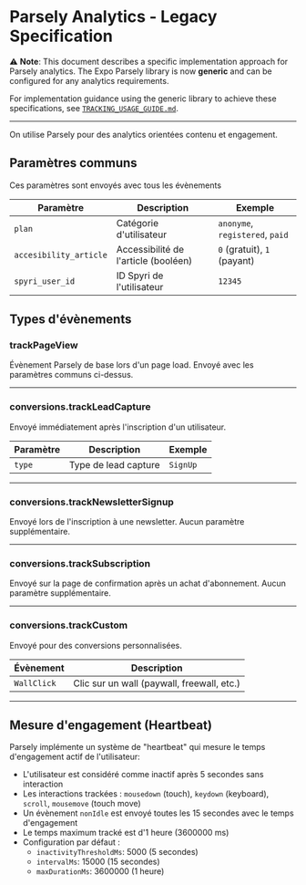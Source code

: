 # Parsely Analytics - Legacy Specification

⚠️ **Note**: This document describes a specific implementation approach for Parsely analytics.
The Expo Parsely library is now **generic** and can be configured for any analytics requirements.

For implementation guidance using the generic library to achieve these specifications, see [`TRACKING_USAGE_GUIDE.md`](./TRACKING_USAGE_GUIDE.md).

---

On utilise Parsely pour des analytics orientées contenu et engagement.

## Paramètres communs

Ces paramètres sont envoyés avec tous les évènements

| Paramètre              | Description                          | Exemple                         |
| ---------------------- | ------------------------------------ | ------------------------------- |
| `plan`                 | Catégorie d'utilisateur              | `anonyme`, `registered`, `paid` |
| `accesibility_article` | Accessibilité de l'article (booléen) | `0` (gratuit), `1` (payant)     |
| `spyri_user_id`        | ID Spyri de l'utilisateur            | `12345`                         |

## Types d'évènements

### trackPageView

Évènement Parsely de base lors d'un page load. Envoyé avec les paramètres communs ci-dessus.

---

### conversions.trackLeadCapture

Envoyé immédiatement après l'inscription d'un utilisateur.

| Paramètre | Description          | Exemple  |
| --------- | -------------------- | -------- |
| `type`    | Type de lead capture | `SignUp` |

---

### conversions.trackNewsletterSignup

Envoyé lors de l'inscription à une newsletter.
Aucun paramètre supplémentaire.

---

### conversions.trackSubscription

Envoyé sur la page de confirmation après un achat d'abonnement.
Aucun paramètre supplémentaire.

---

### conversions.trackCustom

Envoyé pour des conversions personnalisées.

| Évènement   | Description                                |
| ----------- | ------------------------------------------ |
| `WallClick` | Clic sur un wall (paywall, freewall, etc.) |

---

## Mesure d'engagement (Heartbeat)

Parsely implémente un système de "heartbeat" qui mesure le temps d'engagement actif de l'utilisateur:

- L'utilisateur est considéré comme inactif après 5 secondes sans interaction
- Les interactions trackées : `mousedown` (touch), `keydown` (keyboard), `scroll`, `mousemove` (touch move)
- Un évènement `nonIdle` est envoyé toutes les 15 secondes avec le temps d'engagement
- Le temps maximum tracké est d'1 heure (3600000 ms)
- Configuration par défaut :
  - `inactivityThresholdMs`: 5000 (5 secondes)
  - `intervalMs`: 15000 (15 secondes)
  - `maxDurationMs`: 3600000 (1 heure)
